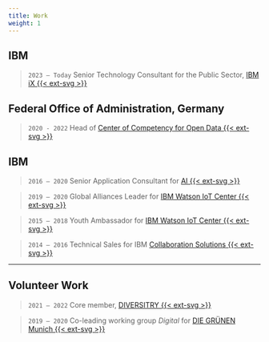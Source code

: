 ```yaml
---
title: Work
weight: 1
---
```

## IBM
> `2023 — Today` Senior Technology Consultant for the Public Sector, [IBM iX {{< ext-svg >}}](https://ibmix.de/)
## Federal Office of Administration, Germany
> `2020 - 2022` Head of [Center of Competency for Open Data {{< ext-svg >}}](https://www.bva.bund.de/DE/Services/Behoerden/Beratung/Beratungszentrum/OpenData/opendata_node.html)
## IBM
>`2016 — 2020` Senior Application Consultant for [AI {{< ext-svg >}}](https://www.ibm.com/artificial-intelligence)

> `2019 — 2020` Global Alliances Leader for [IBM Watson IoT Center {{< ext-svg >}}](https://www.ibm.com/internet-of-things/learn/munich-center)

> `2015 — 2018` Youth Ambassador for [IBM Watson IoT Center {{< ext-svg >}}](https://www.ibm.com/internet-of-things/learn/munich-center)

>`2014 — 2016` Technical Sales for IBM [Collaboration Solutions {{< ext-svg >}}](https://newsroom.ibm.com/2018-12-06-HCL-Technologies-to-Acquire-Select-IBM-Software-Products-for-1-8B)
***
## Volunteer Work
> `2021 — 2022` Core member, [DIVERSITRY {{< ext-svg >}}](https://www.diversitry.com/)

> `2019 — 2020` Co-leading working group _Digital_ for [DIE GRÜNEN Munich {{< ext-svg >}}](https://www.gruene-muenchen.de/partei/arbeitskreise/)